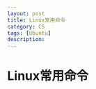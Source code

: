 ```yaml
---
layout: post
title: Linux常用命令 
category: CS
tags: [Ubuntu]
description: 
---
```


# Linux常用命令 






